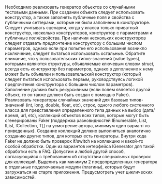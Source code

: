 Необходимо реализовать генератор объектов со случайными тестовыми данными. При создании объекта следует использовать конструктор, а также заполнять публичные поля и свойства с публичными сеттерами, которые не были заполнены в конструкторе. Следует учитывать сценарии, когда у класса только приватный конструктор, несколько конструкторов, конструктор с параметрами и публичные поля/свойства. 
При наличии нескольких конструкторов следует отдавать предпочтение конструктору с большим числом параметров, однако если при попытке его использования возникло исключение, следует пытаться использовать остальные. 
Обратите внимание, что у пользовательских типов-значений (value types), которыми являются структуры, объявляемые ключевым словом struct, всегда есть конструктор без параметров, однако в дополнение к нему может быть объявлен и пользовательский конструктор (который следует пытаться использовать первым, руководствуясь логикой предпочтения конструктора с большим числом параметров).
Заполнение должно быть рекурсивным (если полем является другой объект, то он также должен быть создан с помощью Faker).
Реализовать генераторы случайных значений для базовых типов-значений (int, long, double, float, etc), строк, одного любого системного класса для представления определенного типа данных на выбор (дата/время, url, etc), коллекций объектов всех типов, которые могут быть сгенерированы Faker (поддержка разновидностей IEnumerable<T>, List<T>, IList<T>, ICollection<T>, T[] на усмотрение автора, минимум один вариант из приведенных).
Создание коллекций должно выполняться аналогично созданию других типов, для которых есть генераторы. Внутри кода Faker не должно быть проверок if/switch на коллекцию и какой-то особой обработки. Один из вариантов интерфейса IGenerator для такой обработки есть в FAQ. Допустим и любой другой способ, согласующийся с требованием об отсутствии специальных проверок для коллекций.
Выделить как минимум 2 предопределенных генератора в отдельные подключаемые модули (плагины), которые будут загружаться на старте приложения.
Предусмотреть учет циклических зависимостей.
